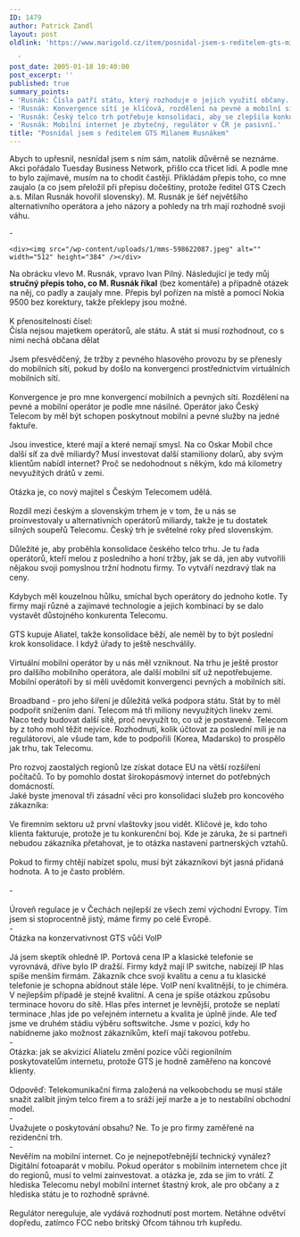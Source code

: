 ```yaml
---
ID: 1479
author: Patrick Zandl
layout: post
oldlink: 'https://www.marigold.cz/item/posnidal-jsem-s-reditelem-gts-milanem-rusnakem

  '
post_date: 2005-01-18 10:40:00
post_excerpt: ''
published: true
summary_points:
- 'Rusnák: Čísla patří státu, který rozhoduje o jejich využití občany.'
- 'Rusnák: Konvergence sítí je klíčová, rozdělení na pevné a mobilní sítě je umělé.'
- 'Rusnák: Český telco trh potřebuje konsolidaci, aby se zlepšila konkurence.'
- 'Rusnák: Mobilní internet je zbytečný, regulátor v ČR je pasivní.'
title: "Posnídal jsem s ředitelem GTS Milanem Rusnákem"
---
```


<p>Abych to upřesnil, nesnídal jsem s ním sám, natolik důvěrně se neznáme. Akci pořádalo Tuesday Business Network, přišlo cca třicet lidí. A podle mne to bylo zajímavé, musím na to chodit častěji. Přikládám přepis toho, co mne zaujalo (a co jsem přeložil při přepisu dočeštiny, protože ředitel GTS Czech a.s. Milan Rusnák hovořil slovensky). M. Rusnák je šéf největšího alternativního operátora a jeho názory a pohledy na trh mají rozhodně svoji váhu.</p>
<DIV ALIGN=LEFT>-</DIV></p>

	<div><img src="/wp-content/uploads/1/mms-598622087.jpeg" alt="" width="512" height="384" /></div>
<p><DIV ALIGN=LEFT>Na obrácku vlevo M. Rusnák, vpravo Ivan Pilný. Následující je tedy můj <b>stručný přepis toho, co M. Rusnák říkal</b> (bez komentáře) a případně otázek na něj, co padly a zaujaly mne. Přepis byl pořízen na místě a pomocí Nokia 9500 bez korektury, takže překlepy jsou možné.</DIV><DIV ALIGN=LEFT>&nbsp;</DIV><DIV ALIGN=LEFT>K přenositelnosti čísel:</DIV><DIV ALIGN=LEFT>Čísla nejsou majetkem operátorů, ale státu. A stát si musí rozhodnout, co s nimi nechá občana dělat</DIV><DIV ALIGN=LEFT>&nbsp;</DIV><DIV ALIGN=LEFT>Jsem přesvědčený, že tržby z pevného hlasového provozu by se přenesly do mobilních sítí, pokud by došlo na konvergenci prostřednictvím virtuálních mobilních sítí.</DIV><DIV ALIGN=LEFT>&nbsp;</DIV><DIV ALIGN=LEFT>Konvergence je pro mne konvergencí mobilních a pevných sítí. Rozdělení na pevné a mobilní operátor je podle mne násilné. Operátor jako Český Telecom by měl být  schopen poskytnout mobilní a pevné služby na jedné faktuře.</DIV><DIV ALIGN=LEFT>&nbsp;</DIV><DIV ALIGN=LEFT>Jsou investice, které mají a které nemají smysl. Na co Oskar Mobil chce další síť za dvě miliardy? Musí investovat další stamiliony dolarů, aby svým klientům nabídl internet? Proč se nedohodnout s někým, kdo má kilometry nevyužitých drátů v zemi. </DIV><DIV ALIGN=LEFT>&nbsp;</DIV><DIV ALIGN=LEFT>Otázka je, co nový majitel s Českým Telecomem udělá. </DIV><DIV ALIGN=LEFT>&nbsp;</DIV><DIV ALIGN=LEFT>Rozdíl mezi českým a slovenským trhem je v tom, že u nás se proinvestovaly u alternativních operátorů miliardy, takže je tu dostatek silných soupeřů Telecomu. Český trh je světelné roky před slovenským.</DIV><DIV ALIGN=LEFT>&nbsp;</DIV><DIV ALIGN=LEFT>Důležité je, aby proběhla konsolidace českého telco trhu. Je tu řada operátorů, kteří melou z posledního a honí tržby, jak se dá, jen aby vutvořili nějakou svoji pomyslnou tržní hodnotu firmy. To vytváří nezdravý tlak na ceny.</DIV><DIV ALIGN=LEFT>&nbsp;</DIV><DIV ALIGN=LEFT>Kdybych měl kouzelnou hůlku, smíchal bych operátory do jednoho kotle. Ty firmy mají různé a zajímavé technologie a jejich kombinací by se dalo vystavět důstojného konkurenta Telecomu.</DIV><DIV ALIGN=LEFT>&nbsp;</DIV><DIV ALIGN=LEFT>GTS kupuje Aliatel, takže konsolidace běží, ale neměl by to být poslední krok konsolidace. I když úřady to ještě neschválily.</DIV><DIV ALIGN=LEFT>&nbsp;</DIV><DIV ALIGN=LEFT>Virtuální mobilní operátor by u nás měl vzniknout. Na trhu je ještě prostor pro dalšího mobilního operátora, ale další mobilní síť už nepotřebujeme. Mobilní operátoři by si měli uvědomit konvergenci pevných a mobilních sítí.</DIV><DIV ALIGN=LEFT>&nbsp;</DIV><DIV ALIGN=LEFT>Broadband - pro jeho šíření je důležitá velká podpora státu. Stát by to měl podpořit snížením daní. Telecom má tři miliony nevyužitých linekv zemi. Naco tedy budovat další sítě, proč nevyužít to, co už je postavené. Telecom by z toho mohl těžit nejvíce. Rozhodnutí, kolik účtovat za poslední míli je na regulátorovi, ale všude tam, kde to podpořili (Korea, Madarsko) to prospělo jak trhu, tak Telecomu.</DIV><DIV ALIGN=LEFT>&nbsp;</DIV><DIV ALIGN=LEFT>Pro rozvoj zaostalých regionů lze získat dotace EU na větší rozšíření počítačů. To by pomohlo dostat širokopásmový internet do potřebných domácností.</DIV><DIV ALIGN=LEFT>Jaké byste jmenoval tři zásadní věci pro konsolidaci služeb pro koncového zákazníka:</DIV><DIV ALIGN=LEFT>&nbsp;</DIV><DIV ALIGN=LEFT>Ve firemním sektoru už první vlaštovky jsou vidět. Klíčové je, kdo toho klienta fakturuje, protože je tu konkurenční boj. Kde je záruka, že si partneři nebudou zákazníka přetahovat, je to otázka nastavení partnerských vztahů.</DIV><DIV ALIGN=LEFT>&nbsp;</DIV><DIV ALIGN=LEFT>Pokud to firmy chtějí nabízet spolu, musí být zákazníkovi být jasná přidaná hodnota. A to je často problém.</DIV><DIV ALIGN=LEFT>&nbsp;</DIV><DIV ALIGN=LEFT>-</DIV><DIV ALIGN=LEFT>&nbsp;</DIV><DIV ALIGN=LEFT>Úroveň regulace je v Čechách nejlepší ze všech zemí východní Evropy. Tím jsem si stoprocentně jistý, máme firmy po celé Evropě. </DIV><DIV ALIGN=LEFT>-</DIV><DIV ALIGN=LEFT>Otázka na konzervativnost GTS vůči VoIP</DIV><DIV ALIGN=LEFT>&nbsp;</DIV><DIV ALIGN=LEFT>Já jsem skeptik ohledně IP. Portová cena IP a klasické telefonie se vyrovnává, dříve bylo IP dražší. Firmy když mají IP switche, nabízejí IP hlas spíše menším firmám. Zákazník chce svoji kvalitu a cenu a tu klasické telefonie je schopna abídnout stále lépe. VoIP není kvalitnější, to je chiméra. V nejlepším případě je stejně kvalitní. A cena je spíše otázkou způsobu terminace hovoru do sítě. Hlas přes internet je levnější, protože se neplatí terminace ,hlas jde po veřejném internetu a kvalita je úplně jinde. Ale teď jsme ve druhém stádiu výběru softswitche. Jsme v pozici, kdy ho nabídneme jako možnost zákazníkům, kteří mají takovou potřebu.</DIV><DIV ALIGN=LEFT>-</DIV><DIV ALIGN=LEFT>Otázka: jak se akvizicí Aliatelu změní pozice vůči regionílním poskytovatelům internetu, protože GTS je hodně zaměřeno na koncové klienty.</DIV><DIV ALIGN=LEFT>&nbsp;</DIV><DIV ALIGN=LEFT>Odpověď: Telekomunikační firma založená na velkoobchodu se musí stále snažit zalíbit jiným telco firem a to sráží její marže a je to nestabilní obchodní model.</DIV><DIV ALIGN=LEFT>-</DIV><DIV ALIGN=LEFT>Uvažujete o poskytování obsahu? Ne. To je pro firmy zaměřené na rezidenční trh.</DIV><DIV ALIGN=LEFT>-</DIV><DIV ALIGN=LEFT>Nevěřím na mobilní internet. Co je nejnepotřebnější technický vynález? Digitální fotoaparát v mobilu. Pokud operátor s mobilním internetem chce jít do regionů, musí to velmi zainvestovat. a otázka je, zda se jim to vrátí. Z hlediska Telecomu nebyl mobilní internet štastný krok, ale pro občany a z hlediska státu je to rozhodně správné.</DIV><DIV ALIGN=LEFT>&nbsp;</DIV><DIV ALIGN=LEFT>Regulátor nereguluje, ale vydává rozhodnutí post mortem. Netáhne odvětví dopředu, zatímco FCC nebo britský Ofcom táhnou trh kupředu.</DIV></p>
